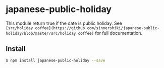 # japanese-public-holiday
This module return true if the date is public holiday.
See `[src/holiday.coffee](https://github.com/sinnershiki/japanese-public-holiday/blob/master/src/holiday.coffee)` for full documentation.
## Install
```sh
$ npm install japanese-public-holiday --save
```
